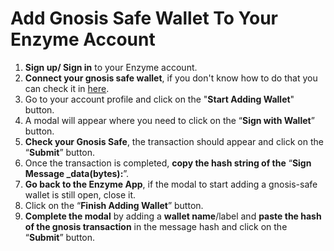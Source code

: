 # Add Gnosis Safe Wallet To Your Enzyme Account

1. **Sign up/ Sign in** to your Enzyme account.&#x20;
2. **Connect your gnosis safe wallet**, if you don't know how to do that you can check it in [here](https://docs.enzyme.finance/managers/vaults-for-organisations).&#x20;
3. Go to your account profile and click on the "**Start Adding Wallet**" button.
4. A modal will appear where you need to click on the “**Sign with Wallet**” button.
5. **Check your Gnosis Safe**, the transaction should appear and click on the “**Submit**” button.
6. Once the transaction is completed, **copy the hash string of the** “**Sign Message \_data(bytes):**”.
7. **Go back to the Enzyme App**, if the modal to start adding a gnosis-safe wallet is still open, close it.&#x20;
8. Click on the “**Finish Adding Wallet**” button.
9. **Complete the modal** by adding a **wallet name**/label and **paste the hash of the gnosis transaction** in the message hash and click on the “**Submit**” button.
